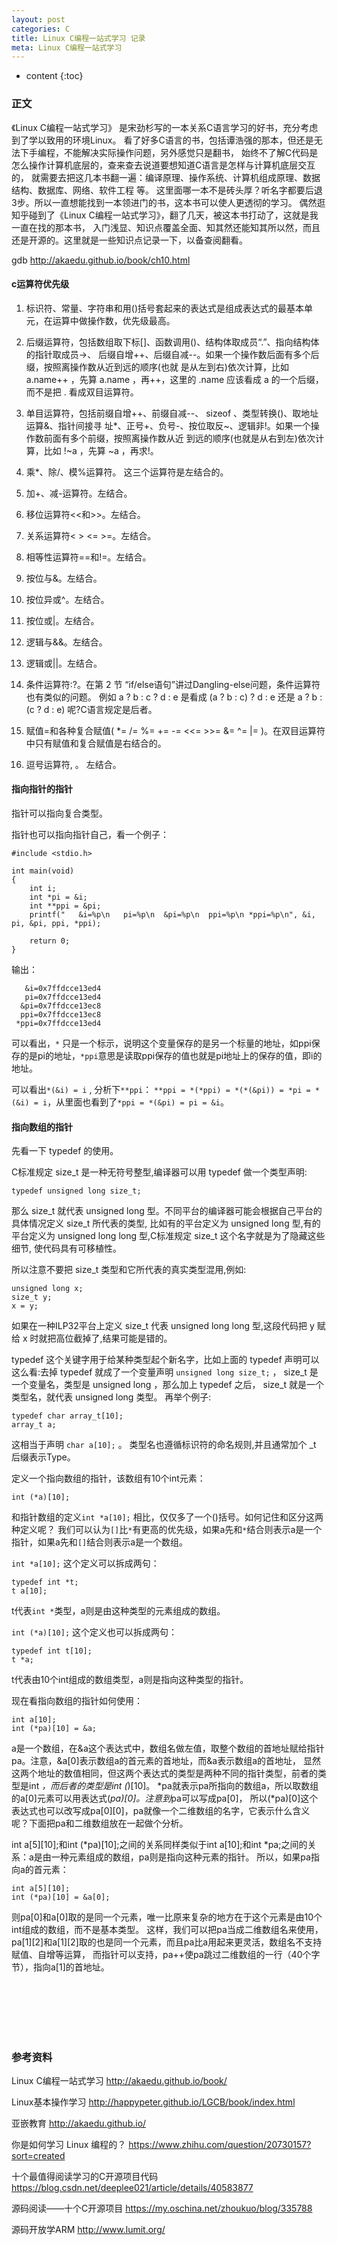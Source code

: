 ```yaml
---
layout: post
categories: C
title: Linux C编程一站式学习 记录
meta: Linux C编程一站式学习 
---
```

* content
{:toc}

### 正文

《Linux C编程一站式学习》 是宋劲杉写的一本关系C语言学习的好书，充分考虑到了学以致用的环境Linux。
看了好多C语言的书，包括谭浩强的那本，但还是无法下手编程，不能解决实际操作问题，另外感觉只是翻书，
始终不了解C代码是怎么操作计算机底层的，查来查去说道要想知道C语言是怎样与计算机底层交互的，
就需要去把这几本书翻一遍：编译原理、操作系统、计算机组成原理、数据结构、数据库、网络、软件工程 等。
这里面哪一本不是砖头厚？听名字都要后退3步。所以一直想能找到一本领进门的书，这本书可以使人更透彻的学习。
偶然逛知乎碰到了《Linux C编程一站式学习》，翻了几天，被这本书打动了，这就是我一直在找的那本书，
入门浅显、知识点覆盖全面、知其然还能知其所以然，而且还是开源的。这里就是一些知识点记录一下，以备查阅翻看。

gdb <http://akaedu.github.io/book/ch10.html>

#### c运算符优先级

1. 标识符、常量、字符串和用()括号套起来的表达式是组成表达式的最基本单元，在运算中做操作数，优先级最高。

2. 后缀运算符，包括数组取下标[]、函数调用()、结构体取成员“.”、指向结构体的指针取成员->、
后缀自增++、后缀自减--。如果一个操作数后面有多个后缀，按照离操作数从近到远的顺序(也就
是从左到右)依次计算，比如 a.name++ ，先算 a.name ，再++，这里的 .name 应该看成 a 的一个后缀，
而不是把 . 看成双目运算符。

3. 单目运算符，包括前缀自增++、前缀自减--、 sizeof 、类型转换()、取地址运算&、指针间接寻
址*、正号+、负号-、按位取反~、逻辑非!。如果一个操作数前面有多个前缀，按照离操作数从近
到远的顺序(也就是从右到左)依次计算，比如 !~a ，先算 ~a ，再求!。

4. 乘*、除/、模%运算符。 这三个运算符是左结合的。

5. 加+、减-运算符。左结合。

6. 移位运算符<<和>>。左结合。

7. 关系运算符< > <= >=。左结合。

8. 相等性运算符==和!=。左结合。

9. 按位与&。左结合。

10. 按位异或^。左结合。

11. 按位或|。左结合。

12. 逻辑与&&。左结合。

13. 逻辑或||。左结合。

14. 条件运算符:?。在第 2 节 “if/else语句”讲过Dangling-else问题，条件运算符也有类似的问题。
例如 a ? b : c ? d : e 是看成 (a ? b : c) ? d : e 还是 a ? b : (c ? d : e) 呢?C语言规定是后者。

15. 赋值=和各种复合赋值( *= /= %= += -= <<= >>= &= ^= |= )。在双目运算符中只有赋值和复合赋值是右结合的。

16. 逗号运算符, 。 左结合。

#### 指向指针的指针

指针可以指向复合类型。

指针也可以指向指针自己，看一个例子：
```
#include <stdio.h>

int main(void)
{
    int i;
    int *pi = &i;
	int **ppi = &pi;
    printf("   &i=%p\n   pi=%p\n  &pi=%p\n  ppi=%p\n *ppi=%p\n", &i, pi, &pi, ppi, *ppi);
   
    return 0;
}
```

输出：
```
   &i=0x7ffdcce13ed4
   pi=0x7ffdcce13ed4
  &pi=0x7ffdcce13ec8
  ppi=0x7ffdcce13ec8
 *ppi=0x7ffdcce13ed4
```

可以看出，`*` 只是一个标示，说明这个变量保存的是另一个标量的地址，如ppi保存的是pi的地址，`*ppi`意思是读取ppi保存的值也就是pi地址上的保存的值，即i的地址。

可以看出`*(&i) = i` , 分析下`**ppi`： `**ppi = *(*ppi) = *(*(&pi)) = *pi = *(&i) = i`，从里面也看到了`*ppi = *(&pi) = pi = &i`。

#### 指向数组的指针

先看一下 typedef 的使用。

C标准规定 size_t 是一种无符号整型,编译器可以用 typedef 做一个类型声明:
```
typedef unsigned long size_t;
```

那么 size_t 就代表 unsigned long 型。不同平台的编译器可能会根据自己平台的具体情况定义 size_t 所代表的类型,
比如有的平台定义为 unsigned long 型,有的平台定义为 unsigned long long 型,C标准规定 size_t 这个名字就是为了隐藏这些细节,
使代码具有可移植性。

所以注意不要把 size_t 类型和它所代表的真实类型混用,例如:
```
unsigned long x;
size_t y;
x = y;
```

如果在一种ILP32平台上定义 size_t 代表 unsigned long long 型,这段代码把 y 赋给 x 时就把高位截掉了,结果可能是错的。

typedef 这个关键字用于给某种类型起个新名字，比如上面的 typedef 声明可以这么看:去掉 typedef 就成了一个变量声明 `unsigned long size_t;` ， 
size_t 是一个变量名，类型是 unsigned long ，那么加上 typedef 之后， size_t 就是一个类型名，就代表 unsigned long 类型。
再举个例子:
```
typedef char array_t[10];
array_t a;
```

这相当于声明 `char a[10];` 。 类型名也遵循标识符的命名规则,并且通常加个 _t 后缀表示Type。

定义一个指向数组的指针，该数组有10个int元素：
````
int (*a)[10];
````

和指针数组的定义`int *a[10];` 相比，仅仅多了一个()括号。如何记住和区分这两种定义呢？
我们可以认为`[]`比`*`有更高的优先级，如果a先和`*`结合则表示a是一个指针，如果a先和`[]`结合则表示a是一个数组。

`int *a[10];` 这个定义可以拆成两句：
```
typedef int *t;
t a[10];
```
t代表`int *`类型，a则是由这种类型的元素组成的数组。

`int (*a)[10];` 这个定义也可以拆成两句：
```
typedef int t[10];
t *a;
```
t代表由10个int组成的数组类型，a则是指向这种类型的指针。

现在看指向数组的指针如何使用：
```
int a[10];
int (*pa)[10] = &a;
```

a是一个数组，在&a这个表达式中，数组名做左值，取整个数组的首地址赋给指针pa。注意，&a[0]表示数组a的首元素的首地址，而&a表示数组a的首地址，
显然这两个地址的数值相同，但这两个表达式的类型是两种不同的指针类型，前者的类型是int *，而后者的类型是int (*)[10]。
*pa就表示pa所指向的数组a，所以取数组的a[0]元素可以用表达式(*pa)[0]。注意到*pa可以写成pa[0]，
所以(*pa)[0]这个表达式也可以改写成pa[0][0]，pa就像一个二维数组的名字，它表示什么含义呢？下面把pa和二维数组放在一起做个分析。

int a[5][10];和int (*pa)[10];之间的关系同样类似于int a[10];和int *pa;之间的关系：a是由一种元素组成的数组，pa则是指向这种元素的指针。
所以，如果pa指向a的首元素：
```
int a[5][10];
int (*pa)[10] = &a[0];
```

则pa[0]和a[0]取的是同一个元素，唯一比原来复杂的地方在于这个元素是由10个int组成的数组，而不是基本类型。
这样，我们可以把pa当成二维数组名来使用，pa[1][2]和a[1][2]取的也是同一个元素，而且pa比a用起来更灵活，数组名不支持赋值、自增等运算，
而指针可以支持，pa++使pa跳过二维数组的一行（40个字节），指向a[1]的首地址。

<br/><br/><br/><br/><br/>
### 参考资料

Linux C编程一站式学习 <http://akaedu.github.io/book/>

Linux基本操作学习 <http://happypeter.github.io/LGCB/book/index.html>

亚嵌教育 <http://akaedu.github.io/>

你是如何学习 Linux 编程的？ <https://www.zhihu.com/question/20730157?sort=created>

十个最值得阅读学习的C开源项目代码 <https://blog.csdn.net/deeplee021/article/details/40583877>

源码阅读——十个C开源项目 <https://my.oschina.net/zhoukuo/blog/335788>

源码开放学ARM <http://www.lumit.org/>
